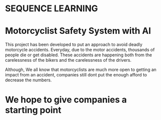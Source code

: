 # SEQUENCE LEARNING 
# Motorcyclist Safety System with AI 

This project has been developed to put an approach to avoid deadly motorcycle accidents. Everyday, due to the motor accidents, thousands of people die or get disabled. 
These accidents are happening both from the carelessness of the bikers and the carelessness of the drivers. 

Although, We all know that motorcyclists are much more open to getting an impact from an accident, companies still dont put the enough afford to decrease the numbers.   
# We hope to give companies a starting point



